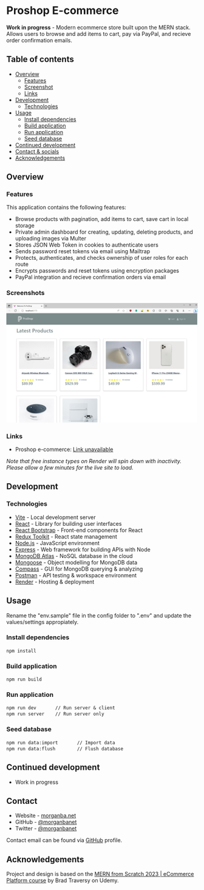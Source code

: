 # Proshop E-commerce

**Work in progress** - Modern ecommerce store built upon the MERN stack. Allows users to browse and add items to cart, pay via PayPal, and recieve order confirmation emails.

## Table of contents

- [Overview](#overview)
  - [Features](#features)
  - [Screenshot](#screenshot)
  - [Links](#links)
- [Development](#development)
  - [Technologies](#technologies)
- [Usage](#usage)
  - [Install dependencies](#install-dependencies)
  - [Build application](#build-application)
  - [Run application](#run-application)
  - [Seed database](#seed-database)
- [Continued development](#continued-development)
- [Contact & socials](#contact)
- [Acknowledgements](#acknowledgements)

## Overview

### Features

This application contains the following features:

- Browse products with pagination, add items to cart, save cart in local storage
- Private admin dashboard for creating, updating, deleting products, and uploading images via Multer
- Stores JSON Web Token in cookies to authenticate users
- Sends password reset tokens via email using Mailtrap
- Protects, authenticates, and checks ownership of user roles for each route
- Encrypts passwords and reset tokens using encryption packages
- PayPal integration and recieve confirmation orders via email

### Screenshots

![screenshot](./frontend/public/images/screenshot.png)

### Links

- Proshop e-commerce: [Link unavailable]()

_Note that free instance types on Render will spin down with inactivity. Please allow a few minutes for the live site to load._

## Development

### Technologies

- [Vite](https://vitejs.dev/) - Local development server
- [React](https://react.dev/) - Library for building user interfaces
- [React Bootstrap](https://react-bootstrap.github.io/) - Front-end components for React
- [Redux Toolkit](https://redux.js.org/) - React state management
- [Node.js](https://nodejs.org/en) - JavaScript environment
- [Express](http://expressjs.com/) - Web framework for building APIs with Node
- [MongoDB Atlas](https://www.mongodb.com/atlas) - NoSQL database in the cloud
- [Mongoose](https://mongoosejs.com/) - Object modelling for MongoDB data
- [Compass](https://www.mongodb.com/products/tools/compass) - GUI for MongoDB querying & analyzing
- [Postman](https://www.postman.com/) - API testing & workspace environment
- [Render](https://render.com/) - Hosting & deployment

## Usage

Rename the "env.sample" file in the config folder to ".env" and update the values/settings appropiately.

### Install dependencies

```
npm install
```

### Build application

```
npm run build
```

### Run application

```
npm run dev       // Run server & client
npm run server    // Run server only
```

### Seed database

```
npm run data:import       // Import data
npm run data:flush        // Flush database
```

## Continued development

- Work in progress

## Contact

- Website - [morganba.net](morganba.net)
- GitHub - [@morganbanet](https://github.com/morganbanet)
- Twitter - [@morganbanet](https://twitter.com/morganbanet)

Contact email can be found via [GitHub](https://gist.github.com/morganbanet) profile.

## Acknowledgements

Project and design is based on the [MERN from Scratch 2023 | eCommerce Platform course](https://www.udemy.com/course/mern-ecommerce/) by Brad Traversy on Udemy.
